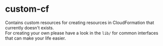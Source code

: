 # custom-cf

Contains custom resources for creating resources in CloudFormation that currently doesn't exists.  
For creating your own please have a look in the `lib/` for common interfaces that can make your
life easier.

